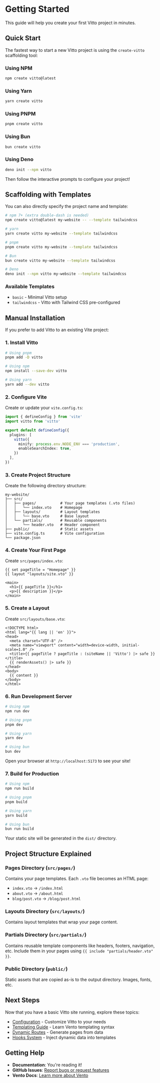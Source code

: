 # Getting Started

This guide will help you create your first Vitto project in minutes.

## Quick Start

The fastest way to start a new Vitto project is using the `create-vitto` scaffolding tool:

### Using NPM

```bash
npm create vitto@latest
```

### Using Yarn

```bash
yarn create vitto
```

### Using PNPM

```bash
pnpm create vitto
```

### Using Bun

```bash
bun create vitto
```

### Using Deno

```bash
deno init --npm vitto
```

Then follow the interactive prompts to configure your project!

## Scaffolding with Templates

You can also directly specify the project name and template:

```bash
# npm 7+ (extra double-dash is needed)
npm create vitto@latest my-website -- --template tailwindcss

# yarn
yarn create vitto my-website --template tailwindcss

# pnpm
pnpm create vitto my-website --template tailwindcss

# Bun
bun create vitto my-website --template tailwindcss

# Deno
deno init --npm vitto my-website --template tailwindcss
```

### Available Templates

- `basic` - Minimal Vitto setup
- `tailwindcss` - Vitto with Tailwind CSS pre-configured

## Manual Installation

If you prefer to add Vitto to an existing Vite project:

### 1. Install Vitto

```bash
# Using pnpm
pnpm add -D vitto

# Using npm
npm install --save-dev vitto

# Using yarn
yarn add --dev vitto
```

### 2. Configure Vite

Create or update your `vite.config.ts`:

```ts
import { defineConfig } from 'vite'
import vitto from 'vitto'

export default defineConfig({
  plugins: [
    vitto({
      minify: process.env.NODE_ENV === 'production',
      enableSearchIndex: true,
    })
  ],
})
```

### 3. Create Project Structure

Create the following directory structure:

```
my-website/
├── src/
│   ├── pages/           # Your page templates (.vto files)
│   │   └── index.vto    # Homepage
│   ├── layouts/         # Layout templates
│   │   └── base.vto     # Base layout
│   └── partials/        # Reusable components
│       └── header.vto   # Header component
├── public/              # Static assets
├── vite.config.ts       # Vite configuration
└── package.json
```

### 4. Create Your First Page

Create `src/pages/index.vto`:

```vento
{{ set pageTitle = "Homepage" }}
{{ layout "layouts/site.vto" }}

<main>
  <h1>{{ pageTitle }}</h1>
  <p>{{ description }}</p>
</main>
```

### 5. Create a Layout

Create `src/layouts/base.vto`:

```vento
<!DOCTYPE html>
<html lang="{{ lang || 'en' }}">
<head>
  <meta charset="UTF-8" />
  <meta name="viewport" content="width=device-width, initial-scale=1.0" />
  <title>{{ pageTitle ? pageTitle : (siteName || 'Vitto') |> safe }}</title>
  {{ renderAssets() |> safe }}
</head>
<body>
  {{ content }}
</body>
</html>
```

### 6. Run Development Server

```bash
# Using npm
npm run dev

# Using pnpm
pnpm dev

# Using yarn
yarn dev

# Using bun
bun dev
```

Open your browser at `http://localhost:5173` to see your site!

### 7. Build for Production

```bash
# Using npm
npm run build

# Using pnpm
pnpm build

# Using yarn
yarn build

# Using bun
bun run build
```

Your static site will be generated in the `dist/` directory.

## Project Structure Explained

### Pages Directory (`src/pages/`)

Contains your page templates. Each `.vto` file becomes an HTML page:

- `index.vto` → `/index.html`
- `about.vto` → `/about.html`
- `blog/post.vto` → `/blog/post.html`

### Layouts Directory (`src/layouts/`)

Contains layout templates that wrap your page content.

### Partials Directory (`src/partials/`)

Contains reusable template components like headers, footers, navigation, etc. Include them in your pages using `{{ include "partials/header.vto" }}`.

### Public Directory (`public/`)

Static assets that are copied as-is to the output directory. Images, fonts, etc.

## Next Steps

Now that you have a basic Vitto site running, explore these topics:

- [Configuration](./03-configuration.md) - Customize Vitto to your needs
- [Templating Guide](./04-templating.md) - Learn Vento templating syntax
- [Dynamic Routes](./05-dynamic-routes.md) - Generate pages from data
- [Hooks System](./06-hooks.md) - Inject dynamic data into templates

## Getting Help

- **Documentation**: You're reading it!
- **GitHub Issues**: [Report bugs or request features](https://github.com/riipandi/vitto/issues)
- **Vento Docs**: [Learn more about Vento](https://vento.js.org)
